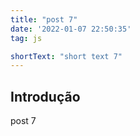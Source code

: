 ```yaml
---
title: "post 7"
date: '2022-01-07 22:50:35'
tag: js

shortText: "short text 7"
---
```



## Introdução

post 7